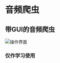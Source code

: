 # 音频爬虫
## 带GUI的音频爬虫

![操作界面](https://gitee.com/uploads/images/2018/0211/173426_abd29e02_388986.jpeg "crawl.jpg")

### 仅作学习使用
